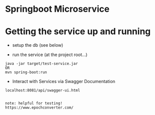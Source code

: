 # Springboot Microservice


# Getting the service up and running
* setup the db (see below)

* run the service (at the project root...)
```
java -jar target/test-service.jar
OR
mvn spring-boot:run
```

* Interact with Services via Swagger Documentation
```
localhost:8081/api/swagger-ui.html


note: helpful for testing!
https://www.epochconverter.com/
```
